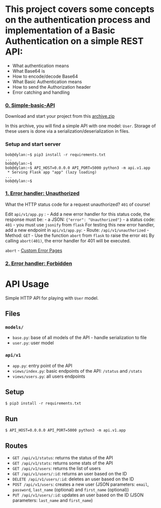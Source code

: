 # This project covers some concepts on the authentication process and implementation of a Basic Authentication on a simple REST API:
- What authentication means
- What Base64 is
- How to encode/decode Base64
- What Basic Authentication means
- How to send the Authorization header
- Error catching and handling


### [0. Simple-basic-API](./api/v1/app.py)
Download and start your project from this [archive.zip](https://intranet.alxswe.com/rltoken/2o4gAozNufil_KjoxKI5bA)

In this archive, you will find a simple API with one model: `User`. Storage of these users is done via a serialization/deserialization in files.

### **Setup and start server**
```
bob@dylan:~$ pip3 install -r requirements.txt
...
bob@dylan:~$
bob@dylan:~$ API_HOST=0.0.0.0 API_PORT=5000 python3 -m api.v1.app
 * Serving Flask app "app" (lazy loading)
...
bob@dylan:~$
```

### [1. Error handler: Unauthorized](./api/v1/app.py)
What the HTTP status code for a request unauthorized? `401` of course!

Edit `api/v1/app.py` :
    - Add a new error handler for this status code, the response must be:
    - a JSON: `{"error": "Unauthorized"}`
    - a status code: `401`
    - you must use `jsonify` from `flask`
For testing this new error handler, add a new endpoint in `api/v1/app.py`:
    - Route: `/api/v1/unauthorized`
    - Method: `GET`
    - Use the function `abort` from `flask` to raise the error `401`
By calling `abort(401)`, the error handler for 401 will be executed.

`abort` - [Custom Error Pages](https://flask.palletsprojects.com/en/1.1.x/patterns/errorpages/) 

### [2. Error handler: Forbidden](./api/v1/auth/auth.py)






# API Usage

Simple HTTP API for playing with `User` model.


## Files

### `models/`

- `base.py`: base of all models of the API - handle serialization to file
- `user.py`: user model

### `api/v1`

- `app.py`: entry point of the API
- `views/index.py`: basic endpoints of the API: `/status` and `/stats`
- `views/users.py`: all users endpoints


## Setup

```
$ pip3 install -r requirements.txt
```


## Run

```
$ API_HOST=0.0.0.0 API_PORT=5000 python3 -m api.v1.app
```


## Routes

- `GET /api/v1/status`: returns the status of the API
- `GET /api/v1/stats`: returns some stats of the API
- `GET /api/v1/users`: returns the list of users
- `GET /api/v1/users/:id`: returns an user based on the ID
- `DELETE /api/v1/users/:id`: deletes an user based on the ID
- `POST /api/v1/users`: creates a new user (JSON parameters: `email`, `password`, `last_name` (optional) and `first_name` (optional))
- `PUT /api/v1/users/:id`: updates an user based on the ID (JSON parameters: `last_name` and `first_name`)